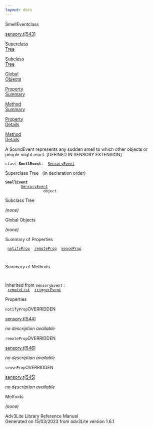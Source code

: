 ```yaml
---
layout: docs
---
```

<span class="title">SmellEvent</span><span class="type">class</span>

[sensory.t](../file/sensory.t.html)\[[543](../source/sensory.t.html#543)\]

[Superclass  
Tree](#_SuperClassTree_)

[Subclass  
Tree](#_SubClassTree_)

[Global  
Objects](#_ObjectSummary_)

[Property  
Summary](#_PropSummary_)

[Method  
Summary](#_MethodSummary_)

[Property  
Details](#_Properties_)

[Method  
Details](#_Methods_)

<div class="fdesc">

A SoundEvent represents any sudden smell to which other objects or
people might react. \[DEFINED IN SENSORY EXTENSION\]

`class `**`SmellEvent`**` :   `[`SensoryEvent`](../object/SensoryEvent.html)

</div>

<span id="_SuperClassTree_"></span>

<div class="mjhd">

<span class="hdln">Superclass Tree</span>   (in declaration order)

</div>

**`SmellEvent`**  
`         `[`SensoryEvent`](../object/SensoryEvent.html)  
`                 object`  
<span id="_SubClassTree_"></span>

<div class="mjhd">

<span class="hdln">Subclass Tree</span>  

</div>

*(none)* <span id="_ObjectSummary_"></span>

<div class="mjhd">

<span class="hdln">Global Objects</span>  

</div>

*(none)* <span id="_PropSummary_"></span>

<div class="mjhd">

<span class="hdln">Summary of Properties</span>  

</div>

` `[`notifyProp`](#notifyProp)`  `[`remoteProp`](#remoteProp)`  `[`senseProp`](#senseProp)`  `

` `

<span id="_MethodSummary_"></span>

<div class="mjhd">

<span class="hdln">Summary of Methods</span>  

</div>

` `

Inherited from `SensoryEvent` :  
` `[`remoteList`](../object/SensoryEvent.html#remoteList)`  `[`triggerEvent`](../object/SensoryEvent.html#triggerEvent)`  `

<span id="_Properties_"></span>

<div class="mjhd">

<span class="hdln">Properties</span>  

</div>

<span id="notifyProp"></span>

`notifyProp`<span class="rem">OVERRIDDEN</span>

[sensory.t](../file/sensory.t.html)\[[544](../source/sensory.t.html#544)\]

<div class="desc">

*no description available*

</div>

<span id="remoteProp"></span>

`remoteProp`<span class="rem">OVERRIDDEN</span>

[sensory.t](../file/sensory.t.html)\[[546](../source/sensory.t.html#546)\]

<div class="desc">

*no description available*

</div>

<span id="senseProp"></span>

`senseProp`<span class="rem">OVERRIDDEN</span>

[sensory.t](../file/sensory.t.html)\[[545](../source/sensory.t.html#545)\]

<div class="desc">

*no description available*

</div>

<span id="_Methods_"></span>

<div class="mjhd">

<span class="hdln">Methods</span>  

</div>

*(none)*

<div class="ftr">

Adv3Lite Library Reference Manual  
Generated on 15/03/2023 from adv3Lite version 1.6.1

</div>
